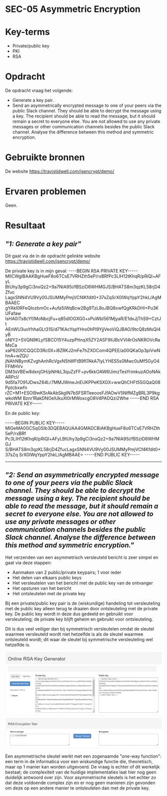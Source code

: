 # SEC-05 Asymmetric Encryption

# Key-terms
- Private/public key
- PKI
- RSA

# Opdracht

De opdracht vraag het volgende:
- Generate a key pair.
- Send an asymmetrically encrypted message to one of your peers via the public Slack channel. They should be able to decrypt the message using a key. The recipient should be able to read the message, but it should remain a secret to everyone else. You are not allowed to use any private messages or other communication channels besides the public Slack channel. Analyse the difference between this method and symmetric encryption.

# Gebruikte bronnen
De website https://travistidwell.com/jsencrypt/demo/
# Ervaren problemen
Geen.

# Resultaat

## *"1: Generate a key pair"*

Dit gaat via de in de opdracht gelinkte website https://travistidwell.com/jsencrypt/demo/

De private key is in mijn geval:
----BEGIN RSA PRIVATE KEY-----
MIICWgIBAAKBgHueF8o6TCsE7VRHZth5eP/rxBRfPc3LlH12tKhqR/pRiQl+AFyL
BtUhy3p9gCi3nxQz2+9a7NlA95i/fBSziD6WHMGJS/BHATS8m3qzKL58rjD4Zfuc
LagxSNN4VU9Vy00JSUMMyPmjVCf4Kfdit0+37sZqSrX0IWqYppY2hkL/AgMBAAEC
gYAkl0RFeQIozbmOc+Aufa5iWqBcw2Bg9TzL8oJBQ8xwfQgKRkDHI+Pu3KUFafaw
lsHA0iTs8cYf/MoNbcjFu+q85dIOGXG0+xPuWbl561MjyaR/E1dxJjThS9+CztJt
AEnWU3uoYhhaGLt31S/d71KAcYspYHro0hPI9YjjVeoViQJBAO/9tcQ8zMsQI4yB
oNIY2+SVQN9KLyfSBCO15Y4uzpPttnqX5ZY2ASF9lIJBcVVI4rOsNKROVcRaMsCa
xaP6200CQQCD3Rc0X+i8ZRKJ2mFe7hZXOCom4QPEE/a00QKaOp3piVwNhnA+wZQU
jNAhNBymKZvghAnhRcVgxN5hWFtB9fl7AkA7lyLYHES5s0Mwc0uMf5GyO4FFMHVv
DM3sVBEw8dxnjOH/pNHkL3quZzFF+pv6kkOAW6UimzTesYrimkuzAOoNAkARPcI/
9d5fa7O91JDwsZ64Lr7MMJWmeJnEUKPPeKSXGX+wwQhCHFt5SGQaQ08Pptcbxwfn
rZC+M1+ESOI9wKSrAkAbSkgIN7bSFSRTeeoosFJfAOwV5NlfMZgBRL3P9kgwkoWM
Bznr1RakDNOelUkuXl0rMWoxcgO8V4PADQzi2Whe
-----END RSA PRIVATE KEY-----

En de public key:

-----BEGIN PUBLIC KEY-----
MIGeMA0GCSqGSIb3DQEBAQUAA4GMADCBiAKBgHueF8o6TCsE7VRHZth5eP/rxBRf
Pc3LlH12tKhqR/pRiQl+AFyLBtUhy3p9gCi3nxQz2+9a7NlA95i/fBSziD6WHMGJ
S/BHATS8m3qzKL58rjD4ZfucLagxSNN4VU9Vy00JSUMMyPmjVCf4Kfdit0+37sZq
SrX0IWqYppY2hkL/AgMBAAE=
-----END PUBLIC KEY-----

---

## *"2: Send an asymmetrically encrypted message to one of your peers via the public Slack channel. They should be able to decrypt the message using a key. The recipient should be able to read the message, but it should remain a secret to everyone else. You are not allowed to use any private messages or other communication channels besides the public Slack channel. Analyse the difference between this method and symmetric encryption."* 

Het verzenden van een asymmetrisch versleuteld bericht is zeer simpel en gaat via deze stappen:
- Aanmaken van 2 public/private keypairs; 1 voor ieder
- Het delen van elkaars public keys
- Het versleutelen van het bericht met de public key van de ontvanger
- Het opsturen van het bericht
- Het ontsleutelen met de private key



Bij een private/public key pair is de (wiskundige) handeling tot versleuteling met de public key alleen terug te draaien door ontsleuteling met de private key.   De public key wordt in deze dus gedeeld en gebruikt voor versleuteling; de private key blijft geheim en gebruikt voor ontsleuteling.

Dit is dus veel veiliger dan bij symmetrisch versleutelen omdat de sleutel waarmee versleuteld wordt niet hetzelfde is als de sleutel waarmee ontsleuteld wordt; dit waar de sleutel bij symmetrische versleuteling wel hetzelfde is.

![Aanmaken RSA](/00_includes/Networking_Images/RSA1.png)


Een asymmetrische sleutel werkt met een zogenaamde "one-way function": een term in de informatica voor een wiskundige functie die, theoretisch, maar op 1 manier kan worden uitgevoerd. De vraag is echter of dit werkelijk bestaat; de complexiteit van de huidige implementaties laat hier nog geen duidelijk antwoord over zijn. Voor asymmetrische sleutels is het echter zo dat deze voldoende complex zijn en er nog geen manieren zijn gevonden om deze op een andere manier te ontsleutelen dan met de private key.